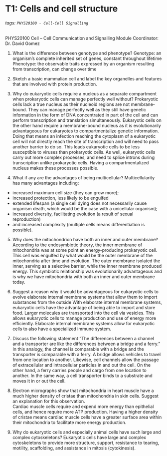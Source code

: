 # T1: Cells and cell structure
###### tags: `PHYS20100 - Cell-Cell Signalling`
PHYS20100 Cell – Cell Communication and Signalling
Module Coordinator: Dr. David Gomez

1.	What is the difference between genotype and phenotype? 
Genotype: an organism’s complete inherited set of genes, constant throughout lifetime
Phenotype: the observable traits expressed by an organism resulting from transcription, can change over time

2.	Sketch a basic mammalian cell and label the key organelles and features that are involved with protein production.
 

3.	Why do eukaryotic cells require a nucleus as a separate compartment when prokaryotic cells can manage perfectly well without?
Prokaryotic cells lack a true nucleus as their nucleoid regions are not membrane-bound. They can manage perfectly well as they still have genetic information in the form of DNA concentrated in part of the cell and can perform transcription and translation simultaneously. 
Eukaryotic cells on the other hand require a membrane-bound nucleus as it is evolutionarily advantageous for eukaryotes to compartmentalize genetic information. Doing that means an infection reaching the cytoplasm of a eukaryotic cell will not directly reach the site of transcription and will need to pass another barrier to do so. This leads eukaryotic cells to be less susceptible to viruses than prokaryotic cells. As well, eukaryotic cells carry out more complex processes, and need to splice introns during transcription unlike prokaryotic cells. Having a compartmentalized nucleus makes these processes possible.

4.	What if any are the advantages of being multicellular?
Multicellularity has many advantages including: 
-	increased maximum cell size (they can grow more);
-	increased protection, less likely to be engulfed
-	extended lifespan (a single cell dying does not necessarily cause organism death, which would be the case with a unicellular organism);
-	increased diversity, facilitating evolution (a result of sexual reproduction)
-	and increased complexity (multiple cells means differentiation is possible).

5.	Why does the mitochondrion have both an inner and outer membrane?
According to the endosymbiotic theory, the inner membrane of mitochondria was at some point an energy-producing prokaryotic cell. This cell was engulfed by what would be the outer membrane of the mitochondria after time and evolution. The outer membrane isolated the inner, serving as a selective barrier, while the inner membrane produced energy. This symbiotic relationship was evolutionarily advantageous and is why we have mitochondria with both an inner and outer membrane today. 

6.	Suggest a reason why it would be advantageous for eukaryotic cells to evolve elaborate internal membrane systems that allow them to import substances from the outside
With elaborate internal membrane systems, eukaryotic cells have the advantage of being able to import and store food. Larger molecules are transported into the cell via vesicles. This allows eukaryotic cells to manage production and use of energy more efficiently. Elaborate internal membrane systems allow for eukaryotic cells to also have a specialized immune system. 

7.	Discuss the following statement “The differences between a channel and a transporter are like the differences between a bridge and a ferry.”
In this analogy, the channel is comparable with a bridge and the transporter is comparable with a ferry. A bridge allows vehicles to travel from one location to another. Likewise, cell channels allow the passage of extracellular and intracellular particles in and out the cell. On the other hand, a ferry carries people and cargo from one location to another. In the same way, a cell transporter binds to a substrate and moves it in or out the cell.

8.	Electron micrographs show that mitochondria in heart muscle have a much higher density of cristae than mitochondria in skin cells. Suggest an explanation for this observation.  
Cardiac muscle cells require and expend more energy than epithelial cells, and hence require more ATP production. Having a higher density of cristae means cardiac muscle cells have a greater surface area within their mitochondria to facilitate more energy production.

9.	Why do eukaryotic cells and especially animal cells have such large and complex cytoskeletons?
Eukaryotic cells have large and complex cytoskeletons to provide more structure, support, resistance to tearing, motility, scaffolding, and assistance in mitosis (cytokinesis).


